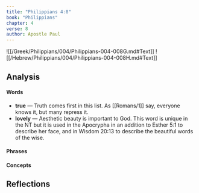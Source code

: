```yaml
---
title: "Philippians 4:8"
book: "Philippians"
chapter: 4
verse: 8
author: Apostle Paul
---
```

![[/Greek/Philippians/004/Philippians-004-008G.md#Text]]
![[/Hebrew/Philippians/004/Philippians-004-008H.md#Text]]

## Analysis

#### Words
- **true** — Truth comes first in this list.  As [[Romans/1]] say, everyone knows it, but many repress it.
- **lovely** — Aesthetic beauty is important to God.  This word is unique in the NT but it is used in the Apocrypha in an addition to Esther 5:1 to describe her face, and in Wisdom 20:13 to describe the beautiful words of the wise.

#### Phrases

#### Concepts

## Reflections
